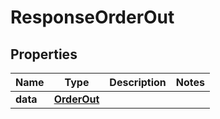 

# ResponseOrderOut


## Properties

Name | Type | Description | Notes
------------ | ------------- | ------------- | -------------
**data** | [**OrderOut**](OrderOut.md) |  | 



